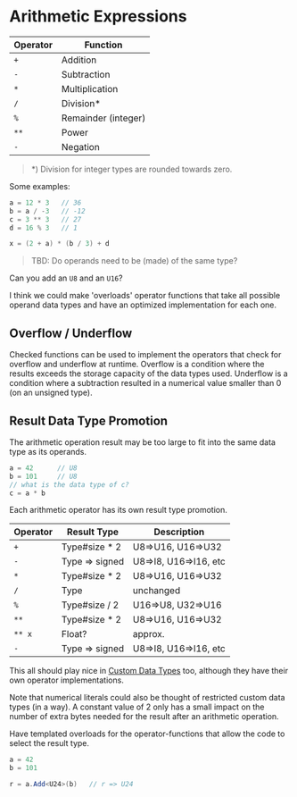 # Arithmetic Expressions

|Operator|Function
|--|--
| `+` | Addition
| `-` | Subtraction
| `*` | Multiplication
| `/` | Division*
| `%` | Remainder (integer)
| `**` | Power
| `-` | Negation

> *) Division for integer types are rounded towards zero.

Some examples:

```C#
a = 12 * 3   // 36
b = a / -3   // -12
c = 3 ** 3   // 27
d = 16 % 3   // 1

x = (2 + a) * (b / 3) + d
```

> TBD: Do operands need to be (made) of the same type?

Can you add an `U8` and an `U16`?

I think we could make 'overloads' operator functions that take all possible operand data types and have an optimized implementation for each one.

## Overflow / Underflow

Checked functions can be used to implement the operators that check for overflow and underflow at runtime. Overflow is a condition where the results exceeds the storage capacity of the data types used. Underflow is a condition where a subtraction resulted in a numerical value smaller than 0 (on an unsigned type).

## Result Data Type Promotion

The arithmetic operation result may be too large to fit into the same data type as its operands.

```csharp
a = 42      // U8
b = 101     // U8
// what is the data type of c?
c = a * b
```

Each arithmetic operator has its own result type promotion.

|Operator|Result Type|Description
|--|--|--
| `+` | Type#size * 2  | U8=>U16, U16=>U32
| `-` | Type => signed | U8=>I8, U16=>I16, etc
| `*` | Type#size * 2  | U8=>U16, U16=>U32
| `/` | Type           | unchanged
| `%` | Type#size / 2  | U16=>U8, U32=>U16
| `**` | Type#size * 2 | U8=>U16, U16=>U32
| `** x` | Float?      | approx.
| `-` | Type => signed | U8=>I8, U16=>I16, etc

This all should play nice in [Custom Data Types](../lang/types.md#Custom-Data-Types) too, although they have their own operator implementations.

Note that numerical literals could also be thought of restricted custom data types (in a way). A constant value of 2 only has a small impact on the number of extra bytes needed for the result after an arithmetic operation.

Have templated overloads for the operator-functions that allow the code to select the result type.

```csharp
a = 42
b = 101

r = a.Add<U24>(b)   // r => U24
```
